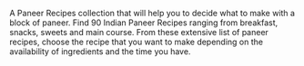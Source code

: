 A Paneer Recipes collection that will help you to decide what to make with a block of paneer. Find 90 Indian Paneer Recipes ranging from breakfast, snacks, sweets and main course. From these extensive list of paneer recipes, choose the recipe that you want to make depending on the availability of ingredients and the time you have.
